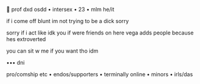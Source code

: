 🦇 prof dxd osdd • intersex • 23 • mlm
he/it

if i come off blunt im not trying to be a dick sorry

sorry if i act like idk you if were friends on here vega adds people because hes extroverted

you can sit w me if you want tho idm

••• dni

pro/comship etc • endos/supporters • terminally online • minors • irls/das

